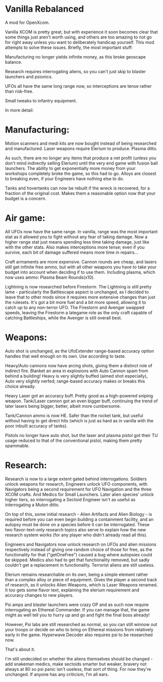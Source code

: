 # Vanilla Rebalanced
A mod for OpenXcom.

Vanilla XCOM is pretty great, but with experience it soon becomes clear that some things just aren't worth using, and others are too amazing to not go for right away unless you want to deliberately handicap yourself. This mod attempts to solve these issues. Briefly, the most important stuff:

Manufacturing no longer yields infinite money, as this broke geoscape balance.

Research requires interrogating aliens, so you can't just skip to blaster launchers and psionics.

UFOs all have the same long range now, so interceptions are tense rather than risk-free. 

Small tweaks to infantry equipment.



In more detail:

# Manufacturing:

Motion scanners and medi kits are now bought instead of being researched and manufactured. Laser weapons require Elerium to produce. Plasma ditto.

As such, there are no longer any items that produce a net profit (unless you don't mind indirectly selling Elerium) until the very end game with fusion ball launchers. The ability to get exponentially more money from your workshops completely broke the game, so this had to go. Alloys are closest to breaking even, if your Engineers have nothing else to do.

Tanks and hovertanks can now be rebuilt if the wreck is recovered, for a fraction of the original cost. Makes them a reasonable option now that your budget is a concern.



# Air game:

All UFOs now have the same range. In vanilla, range was the most important stat as it allowed you to fight without any fear of taking damage. Now a higher range stat just means spending less time taking damage, just like with the other stats. Also makes interceptions more tense; even if you survive, each bit of damage suffered means more time in repairs...

Craft armaments are more expensive. Cannon rounds are cheap, and lasers still get infinite free ammo, but with all other weapons you have to take your budget into account when deciding if to use them. Including plasma, which now uses ammo: Plasma Beam Rounds(x10).

Lightning is now researched before Firestorm. The Lightning is still pretty lame - particularly the Battlescape aspect is unchanged, as I decided to leave that to other mods since it requires more extensive changes than just the rulesets. It's got a bit more fuel and a bit more speed, allowing it to catch up to any non-terror UFO. The Firestorm and Avenger swapped speeds, leaving the Firestorm a lategame role as the only craft capable of catching Battleships, while the Avenger is still overall best.



# Weapons:

Auto shot is unchanged, as the UfoExtender range-based accuracy option handles that well enough on its own. Use according to taste.

Heavy/Auto cannons now have arcing shots, giving them a distinct role of indirect fire. Blanket an area in explosions with Auto Cannon spam from behind a building! Heavy is very slightly buffed (aimed shot especially), Auto very slightly nerfed; range-based accuracy makes or breaks this choice already.

Heavy Laser got an accuracy buff. Pretty good as a high-powered sniping weapon. Tank/Laser cannon got an even bigger buff, continuing the trend of later lasers being bigger, better, albeit more cumbersome.

Tank/Cannon ammo is now HE. Safer than the rocket tank, but useful without having to get direct hits (which is just as hard as in vanilla with the poor inbuilt accuracy of tanks).

Pistols no longer have auto shot, but the laser and plasma pistol got their TU usage reduced to that of the conventional pistol, making them pretty spammable.



# Research:

Research is now to a large extent gated behind interrogations. Soldiers unlock weapons for research, Engineers unlock UFO components, with Navigators being a second requirement for UFO Navigation and the three XCOM crafts. And Medics for Small Launchers. Later alien species' unlock higher tiers, so interrogating a Sectoid Engineer isn't as useful as interrogating a Muton ditto.

On top of this, some initial research - Alien Artifacts and Alien Biology - is required before you can even begin building a containment facility, and an autopsy must be done on a species before it can be interrogated. These two flavor-text-only research topics also serve to explain how the new research system works (for any player who didn't already read all this).

Engineers and Navigators now unlock research on UFOs and alien missions respectively instead of giving one random choice of those for free, as the functionality for that ("getOneFree") caused a bug where autopsies could be skipped. Medics also had to get that functionality removed, but sadly couldn't get a replacement in functionality. Terrorist aliens are still useless.

Elerium remains researchable on its own, being a simple element rather than a complex alloy or piece of equipment. Gives the player a second track of research, as it unlocks Alien Weapons, which is Laser Weapons renamed. It too gets some flavor text, explaining the elerium requirement and accuracy changes to new players.

Psi amps and blaster launchers were crazy OP and as such now require interrogating an Ethereal Commander. If you can manage that, the game might as well tell you to hurry up and go and fight the final boss already!

However, Psi labs are still researched as normal, so you can still winnow out your troops or decide on who to bring on Ethereal missions from relatively early in the game. Hyperwave Decoder also requires psi to be researched now.



That's about it.

I'm still undecided on whether the aliens themselves should be changed - add snakeman medics, make sectoids smarter but weaker, bravery not always at 80 so psi panic isn't useless, that sort of thing. For now they're unchanged. If anyone has any criticism, I'm all ears.
